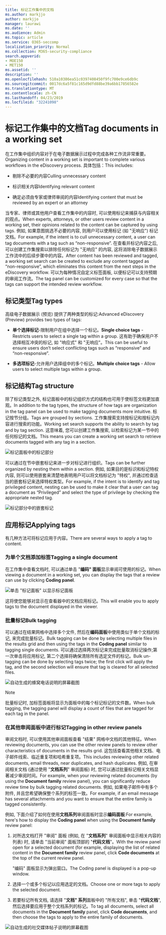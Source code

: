 ```yaml
---
title: 标记工作集中的文档
ms.author: markjjo
author: markjjo
manager: laurawi
ms.date: ''
ms.audience: Admin
ms.topic: article
ms.service: O365-seccomp
localization_priority: Normal
ms.collection: M365-security-compliance
search.appverid:
- MOE150
- MET150
ms.assetid: ''
description: ''
ms.openlocfilehash: 510a10386ea51c0397408450f9fc700e9ce6db9c
ms.sourcegitcommit: 0017dc6a5f81c165d9dfd88be39a6bb17856582e
ms.translationtype: MT
ms.contentlocale: zh-CN
ms.lasthandoff: 04/23/2019
ms.locfileid: "32241098"
---
```

# <a name="tag-documents-in-a-working-set"></a><span data-ttu-id="f1718-102">标记工作集中的文档</span><span class="sxs-lookup"><span data-stu-id="f1718-102">Tag documents in a working set</span></span>

<span data-ttu-id="f1718-103">在工作集中组织内容对于在电子数据展示过程中完成各种工作流非常重要。</span><span class="sxs-lookup"><span data-stu-id="f1718-103">Organizing content in a working set is important to complete various workflows in the eDiscovery process.</span></span> <span data-ttu-id="f1718-104">具体包括：</span><span class="sxs-lookup"><span data-stu-id="f1718-104">This includes:</span></span>

-  <span data-ttu-id="f1718-105">剔除不必要的内容</span><span class="sxs-lookup"><span data-stu-id="f1718-105">Culling unnecessary content</span></span>

- <span data-ttu-id="f1718-106">标识相关内容</span><span class="sxs-lookup"><span data-stu-id="f1718-106">Identifying relevant content</span></span>
 
-  <span data-ttu-id="f1718-107">确定必须由专家或律师审阅的内容</span><span class="sxs-lookup"><span data-stu-id="f1718-107">Identifying content that must be reviewed by an expert or an attorney</span></span>

<span data-ttu-id="f1718-108">当专家、律师或其他用户查看工作集中的内容时, 可以使用标记来捕获与内容相关的观点。</span><span class="sxs-lookup"><span data-stu-id="f1718-108">When experts, attorneys, or other users review content in a working set, their opinions related to the content can be captured by using tags.</span></span> <span data-ttu-id="f1718-109">例如, 如果意图挑选不必要的内容, 则用户可以使用标记 (如 "无响应") 标记文档。</span><span class="sxs-lookup"><span data-stu-id="f1718-109">For example, if the intent is to cull unnecessary content, a user can tag documents with a tag such as “non-responsive”.</span></span> <span data-ttu-id="f1718-110">在查看并标记内容之后, 可以创建工作集搜索以排除任何标记为 "无响应" 的内容, 这将消除电子数据展示工作流中的后续步骤中的内容。</span><span class="sxs-lookup"><span data-stu-id="f1718-110">After content has been reviewed and tagged, a working set search can be created to exclude any content tagged as “non-responsive”, which eliminates this content from the next steps in the eDiscovery workflow.</span></span> <span data-ttu-id="f1718-111">可以为每种情况自定义标签面板, 以便标记可以支持预期的审阅工作流。</span><span class="sxs-lookup"><span data-stu-id="f1718-111">The tag panel can be customized for every case so that the tags can support the intended review workflow.</span></span>

## <a name="tag-types"></a><span data-ttu-id="f1718-112">标记类型</span><span class="sxs-lookup"><span data-stu-id="f1718-112">Tag types</span></span>

<span data-ttu-id="f1718-113">高级电子数据展示 (预览) 提供了两种类型的标记:</span><span class="sxs-lookup"><span data-stu-id="f1718-113">Advanced eDiscovery (Preview) provides two types of tags:</span></span>

- <span data-ttu-id="f1718-114">**单个选择标记**-限制用户在组中选择一个标记。</span><span class="sxs-lookup"><span data-stu-id="f1718-114">**Single choice tags** - Restricts users to select a single tag within a group.</span></span> <span data-ttu-id="f1718-115">这有助于确保用户不选择相互冲突的标记, 如 "响应式" 和 "无响应"。</span><span class="sxs-lookup"><span data-stu-id="f1718-115">This can be useful to ensure users don’t select conflicting tags such as “responsive” and “non-responsive”.</span></span> 

- <span data-ttu-id="f1718-116">**多选项标记**-允许用户选择组中的多个标记。</span><span class="sxs-lookup"><span data-stu-id="f1718-116">**Multiple choice tags** - Allow users to select multiple tags within a group.</span></span>

## <a name="tag-structure"></a><span data-ttu-id="f1718-117">标记结构</span><span class="sxs-lookup"><span data-stu-id="f1718-117">Tag structure</span></span>

<span data-ttu-id="f1718-118">除了标记类型之外, 标记面板中的标记组织方式的结构也可用于使标签文档更加直观。</span><span class="sxs-lookup"><span data-stu-id="f1718-118">In addition to the tag types, the structure of how tags are organization in the tag panel can be used to make tagging documents more intuitive.</span></span> <span data-ttu-id="f1718-119">标记按节分组。</span><span class="sxs-lookup"><span data-stu-id="f1718-119">Tags are grouped by sections.</span></span> <span data-ttu-id="f1718-120">工作集搜索支持按标记和按标记内容进行搜索的功能。</span><span class="sxs-lookup"><span data-stu-id="f1718-120">Working set search supports the ability to search by tag and by tag section.</span></span> <span data-ttu-id="f1718-121">这意味着, 您可以创建工作集搜索, 以检索标记为某一节中的任何标记的文档。</span><span class="sxs-lookup"><span data-stu-id="f1718-121">This means you can create a working set search to retrieve documents tagged with any tag in a section.</span></span>

![标记面板中的标记部分](../media/Tagtypes.png)

<span data-ttu-id="f1718-123">可以通过在节中嵌套标记来进一步对标记进行组织。</span><span class="sxs-lookup"><span data-stu-id="f1718-123">Tags can be further organized by nesting them within a section.</span></span> <span data-ttu-id="f1718-124">例如, 如果目的是标识和标记特权内容, 则可以使用嵌套来清楚地表明用户可以将文档标记为 "特权", 并通过检查适当的嵌套标记来选择特权类型。</span><span class="sxs-lookup"><span data-stu-id="f1718-124">For example, if the intent is to identify and tag privileged content, nesting can be used to make it clear that a user can tag a document as “Privileged” and select the type of privilege by checking the appropriate nested tag.</span></span>

![标记部分中的嵌套标记](../media/Nestingtags.png)

## <a name="applying-tags"></a><span data-ttu-id="f1718-126">应用标记</span><span class="sxs-lookup"><span data-stu-id="f1718-126">Applying tags</span></span>

<span data-ttu-id="f1718-127">有几种方法可将标记应用于内容。</span><span class="sxs-lookup"><span data-stu-id="f1718-127">There are several ways to apply a tag to content.</span></span>

### <a name="tagging-a-single-document"></a><span data-ttu-id="f1718-128">为单个文档添加标签</span><span class="sxs-lookup"><span data-stu-id="f1718-128">Tagging a single document</span></span>

<span data-ttu-id="f1718-129">在工作集中查看文档时, 可以通过单击 "**编码" 面板**显示审阅可使用的标记。</span><span class="sxs-lookup"><span data-stu-id="f1718-129">When viewing a document in a working set, you can display the tags that a review can use by clicking **Coding panel**.</span></span>

![单击 "标记面板" 以显示标记面板](../media/Singledoctag.png)

<span data-ttu-id="f1718-131">这将使您能够对显示在查看器中的文档应用标记。</span><span class="sxs-lookup"><span data-stu-id="f1718-131">This will enable you to apply tags to the document displayed in the viewer.</span></span>

### <a name="bulk-tagging"></a><span data-ttu-id="f1718-132">批量标记</span><span class="sxs-lookup"><span data-stu-id="f1718-132">Bulk tagging</span></span>

<span data-ttu-id="f1718-133">可以通过在结果网格中选择多个文件, 然后在**编码面板**中使用类似于单个文档的标记, 来完成批量标记。</span><span class="sxs-lookup"><span data-stu-id="f1718-133">Bulk tagging can be done by selecting multiple files in the results grid and then using the tags in the **Coding panel** similar to tagging single documents.</span></span> <span data-ttu-id="f1718-134">可以通过选择两次标记来完成批量取消标记操作;第一次单击将应用标记, 第二个选择将确保清除所有选定文件的标记。</span><span class="sxs-lookup"><span data-stu-id="f1718-134">Bulk un-tagging can be done by selecting tags twice; the first click will apply the tag, and the second selection will ensure that tag is cleared for all selected files.</span></span>

![自动生成的蜂窝电话说明的屏幕截图](../media/Bulktag.png)

> [!NOTE]
> <span data-ttu-id="f1718-136">批量标记时, 加标签面板将显示为面板中的每个标记标记的文件数。</span><span class="sxs-lookup"><span data-stu-id="f1718-136">When bulk tagging, the tagging panel will display a count of files that are tagged for each tag in the panel.</span></span>

### <a name="tagging-in-other-review-panels"></a><span data-ttu-id="f1718-137">在其他审阅面板中进行标记</span><span class="sxs-lookup"><span data-stu-id="f1718-137">Tagging in other review panels</span></span>

<span data-ttu-id="f1718-138">审阅文档时, 可以使用其他审阅面板查看 "结果" 网格中文档的其他特征。</span><span class="sxs-lookup"><span data-stu-id="f1718-138">When reviewing documents, you can use the other review panels to review other characteristics of documents in the results grid.</span></span> <span data-ttu-id="f1718-139">这包括查看其他相关文档、电子邮件线索、临近重复项和哈希重复项。</span><span class="sxs-lookup"><span data-stu-id="f1718-139">This includes reviewing other related documents, email threads, near duplicates, and hash duplicates.</span></span> <span data-ttu-id="f1718-140">例如, 在审阅相关文档 (通过使用 "**文档系列**" 审阅面板) 时, 您可以通过批量标记相关文档显著减少审阅时间。</span><span class="sxs-lookup"><span data-stu-id="f1718-140">For example, when your reviewing related documents (by using the **Document family** review panel), you can significantly reduce review time by bulk tagging related documents.</span></span> <span data-ttu-id="f1718-141">例如, 如果电子邮件中有多个附件, 并且您希望确保整个系列的标签一致。</span><span class="sxs-lookup"><span data-stu-id="f1718-141">For example, if an email message has several attachments and you want to ensure that the entire family is tagged consistently.</span></span>

<span data-ttu-id="f1718-142">例如, 下面介绍了如何在使用**文档系列**审阅面板时显示**编码面板**:</span><span class="sxs-lookup"><span data-stu-id="f1718-142">For example, here's how to display the **Coding panel** when using the **Document family** review panel:</span></span>

1. <span data-ttu-id="f1718-143">对所选文档打开 "审阅" 面板 (例如, 在 "**文档系列**" 审阅面板中显示相关内容的列表) 时, 请单击 "当前审阅" 面板顶部的 "**代码文档**"。</span><span class="sxs-lookup"><span data-stu-id="f1718-143">With the review panel open for a selected document (for example, displaying the list of related content in the **Document family** review panel, click **Code documents** at the top of the current review panel.</span></span>

   <span data-ttu-id="f1718-144">"编码" 面板显示为弹出窗口。</span><span class="sxs-lookup"><span data-stu-id="f1718-144">The Coding panel is displayed is a pop-up window.</span></span>

2. <span data-ttu-id="f1718-145">选择一个或多个标记以应用选定的文档。</span><span class="sxs-lookup"><span data-stu-id="f1718-145">Choose one or more tags to apply the selected document.</span></span> 

3. <span data-ttu-id="f1718-146">若要标记所有文档, 请选择 "**文档" 系列**面板中的 "所有文档", 单击 "**代码文档**", 然后选择要应用于整个文档系列的标记。</span><span class="sxs-lookup"><span data-stu-id="f1718-146">To tag all documents, select all documents in the **Document family** panel, click **Code documents**, and then choose the tags to apply to the entire family of documents.</span></span>

![自动生成的社交媒体帖子说明的屏幕截图](../media/Relatedtag.png)
